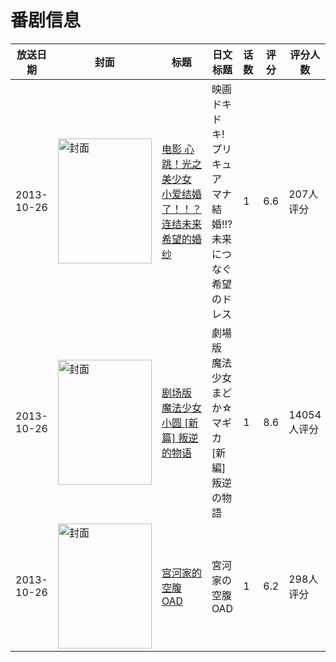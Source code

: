 # 番剧信息

|放送日期|封面|标题|日文标题|话数|评分|评分人数|
|---|---|---|---|---|---|---|
|2013-10-26|<img src="https://lain.bgm.tv/pic/cover/c/49/b4/76836_0J569.jpg" alt="封面" style="width:150px;height:200px;object-fit:cover;">|[电影 心跳！光之美少女 小爱结婚了！！？连结未来希望的婚纱](https://bangumi.tv/subject/76836)|映画 ドキドキ!プリキュア マナ結婚!!?未来につなぐ希望のドレス|1|6.6|207人评分|
|2013-10-26|<img src="https://lain.bgm.tv/pic/cover/c/31/1c/44693_YS9kU.jpg" alt="封面" style="width:150px;height:200px;object-fit:cover;">|[剧场版 魔法少女小圆 [新篇] 叛逆的物语](https://bangumi.tv/subject/44693)|劇場版 魔法少女まどか☆マギカ [新編] 叛逆の物語|1|8.6|14054人评分|
|2013-10-26|<img src="https://lain.bgm.tv/pic/cover/c/42/4f/76704_Plqx4.jpg" alt="封面" style="width:150px;height:200px;object-fit:cover;">|[宫河家的空腹 OAD](https://bangumi.tv/subject/76704)|宮河家の空腹 OAD|1|6.2|298人评分|
